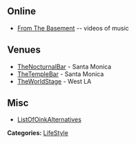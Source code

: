 <div id="wikitext">

<div class="vspace">

</div>

Online
------

-   [From The Basement](http://www.fromthebasement.tv/home) -- videos of
    music

<div class="vspace">

</div>

Venues
------

-   <span
    class="wikiword">[TheNocturnalBar](http://wiki.tamouse.org?n=Main.TheNocturnalBar?action=print)</span> -
    Santa Monica
-   <span
    class="wikiword">[TheTempleBar](http://wiki.tamouse.org?n=Main.TheTempleBar?action=print)</span> -
    Santa Monica
-   <span
    class="wikiword">[TheWorldStage](http://wiki.tamouse.org?n=Main.TheWorldStage?action=print)</span> -
    West LA

<div class="vspace">

</div>

Misc
----

-   <span
    class="wikiword">[ListOfOinkAlternatives](http://wiki.tamouse.org?n=Main.ListOfOinkAlternatives?action=print)</span>

<span class="frame lfloat"> **Categories:**
[LifeStyle](http://wiki.tamouse.org?n=Category.LifeStyle)</span>

</div>
